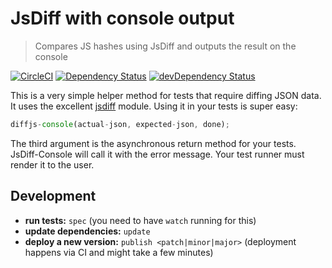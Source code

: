 # JsDiff with console output
> Compares JS hashes using JsDiff and outputs the result on the console

[![CircleCI](https://circleci.com/gh/kevgo/jsdiff-console.svg?style=shield)](https://circleci.com/gh/kevgo/jsdiff-console)
[![Dependency Status](https://david-dm.org/kevgo/jsdiff-console.svg)](https://david-dm.org/kevgo/jsdiff-console)
[![devDependency Status](https://david-dm.org/kevgo/jsdiff-console/dev-status.svg)](https://david-dm.org/kevgo/jsdiff-console#info=devDependencies)

This is a very simple helper method for tests that require
diffing JSON data.
It uses the excellent [jsdiff](https://github.com/kpdecker/jsdiff) module.
Using it in your tests is super easy:

```javascript
diffjs-console(actual-json, expected-json, done);
```

The third argument is the asynchronous return method for your tests.
JsDiff-Console will call it with the error message.
Your test runner must render it to the user.


## Development

* __run tests:__ `spec` (you need to have `watch` running for this)
* __update dependencies:__ `update`
* __deploy a new version:__ `publish <patch|minor|major>` (deployment happens via CI and might take a few minutes)
